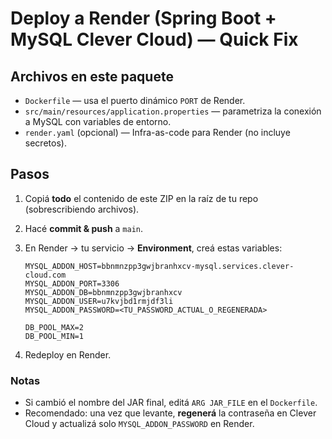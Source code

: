 # Deploy a Render (Spring Boot + MySQL Clever Cloud) — Quick Fix

## Archivos en este paquete
- `Dockerfile` — usa el puerto dinámico `PORT` de Render.
- `src/main/resources/application.properties` — parametriza la conexión a MySQL con variables de entorno.
- `render.yaml` (opcional) — Infra-as-code para Render (no incluye secretos).

## Pasos
1. Copiá **todo** el contenido de este ZIP en la raíz de tu repo (sobrescribiendo archivos).
2. Hacé **commit & push** a `main`.
3. En Render → tu servicio → **Environment**, creá estas variables:

   ```
   MYSQL_ADDON_HOST=bbnmnzpp3gwjbranhxcv-mysql.services.clever-cloud.com
   MYSQL_ADDON_PORT=3306
   MYSQL_ADDON_DB=bbnmnzpp3gwjbranhxcv
   MYSQL_ADDON_USER=u7kvjbd1rmjdf3li
   MYSQL_ADDON_PASSWORD=<TU_PASSWORD_ACTUAL_O_REGENERADA>

   DB_POOL_MAX=2
   DB_POOL_MIN=1
   ```

4. Redeploy en Render.

### Notas
- Si cambió el nombre del JAR final, editá `ARG JAR_FILE` en el `Dockerfile`.
- Recomendado: una vez que levante, **regenerá** la contraseña en Clever Cloud y actualizá solo `MYSQL_ADDON_PASSWORD` en Render.
